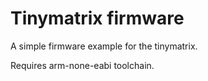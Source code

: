Tinymatrix firmware
===================

A simple firmware example for the tinymatrix.

Requires arm-none-eabi toolchain.
